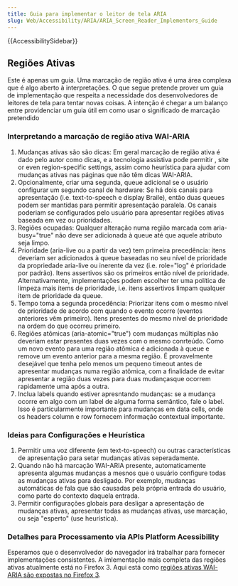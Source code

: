 ```yaml
---
title: Guia para implementar o leitor de tela ARIA
slug: Web/Accessibility/ARIA/ARIA_Screen_Reader_Implementors_Guide
---
```


{{AccessibilitySidebar}}

## Regiões Ativas

Este é apenas um guia. Uma marcação de região ativa é uma área complexa que é algo aberto à interpretações. O que segue pretende prover um guia de implementação que respeita a necessidade dos desenvolvedores de leitores de tela para tentar novas coisas. A intenção é chegar a um balanço entre providenciar um guia útil em como usar o significado de marcação pretendido

### Interpretando a marcação de região ativa WAI-ARIA

1. Mudanças ativas são são dicas: Em geral marcação de região ativa é dado pelo autor como dicas, e a tecnologia assistiva pode permitir , site or even region-specific settings, assim como heurística para ajudar com mudanças ativas nas páginas que não têm dicas WAI-ARIA.
2. Opcionalmente, criar uma segunda, queue adicional se o usuário configurar um segundo canal de hardware: Se há dois canais para apresentação (i.e. text-to-speech e display Braile), então duas queues podem ser mantidas para permitir apresentação paralela. Os canais poderiam se configurados pelo usuário para apresentar regiões ativas baseada em vez ou prioridades.
3. Regiões ocupadas: Qualquer alteração numa região marcada com aria-busy="true" não deve ser adicionada à queue até que aquele atributo seja limpo.
4. Prioridade (aria-live ou a partir da vez) tem primeira precedência: itens deveriam ser adicionados à queue baseadas no seu nível de prioridade da propriedade aria-live ou inerente da vez (i.e. role="log" é prioridade por padrão). Itens assertivos são os primeiros então nível de prioridade. Alternativamente, implementações podem escolher ter uma política de limpeza mais items de prioridade, i.e. itens assertivos limpam qualquer item de prioridade da queue.
5. Tempo toma a segunda procedência: Priorizar itens com o mesmo nível de prioridade de acordo com quando o evento ocorre (eventos anteriores vêm primeiro). Itens presentes do mesmo nível de prioridade na ordem do que ocorreu primeiro.
6. Regiões atômicas (aria-atomic="true") com mudanças múltiplas não deveriam estar presentes duas vezes com o mesmo conrteúdo. Como um novo evento para uma região atômica é adicionada à queue e remove um evento anterior para a mesma região. É provavelmente desejável que tenha pelo menos um pequeno timeout antes de apresentar mudanças numa região atômica, com a finalidade de evitar apresentar a região duas vezes para duas mudançasque ocorrem rapidamente uma após a outra.
7. Inclua labels quando estiver apresntando mudanças: se a mudança ocorre em algo com um label de alguma forma semântico, fale o label. Isso é particularmente importante para mudanças em data cells, onde os headers column e row fornecem informação contextual importante.

### Ideias para Configurações e Heurística

1. Permitir uma voz diferente (em text-to-speech) ou outras características de apresentação para setar mudanças ativas seperadamente.
2. Quando não há marcação WAI-ARIA presente, automaticamente apresenta algumas mudanças a mesnos que o usuário configure todas as mudanças ativas para desligado. Por exemplo, mudanças automáticas de fala que são causadas pela própria entrada do usuário, como parte do contexto daquela entrada.
3. Permitir configurações globais para desligar a apresentação de mudanças ativas, apresentar todas as mudanças ativas, use marcação, ou seja "esperto" (use heurística).

### Detalhes para Processamento via APIs Platform Acessibility

Esperamos que o desenvolvedor do navegador irá trabalhar para fornecer implementações consistentes. A imlementação mais completa das regiões ativas atualmente está no Firefox 3. Aqui está como [regiões ativas WAI-ARIA são expostas no Firefox 3](/pt-BR/AJAX/WAI_ARIA_Live_Regions_API_Support).
